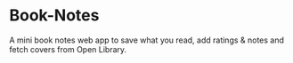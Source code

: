 # Book-Notes
A mini book notes web app to save what you read, add ratings &amp; notes and fetch covers from Open Library.
